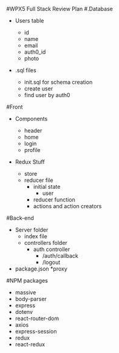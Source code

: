 #WPX5 Full Stack Review Plan
#.Database
* Users table
    * id
    * name
    * email
    * auth0_id
    * photo

* .sql files
    * init.sql for schema creation
    * create user
    * find user by auth0

#Front
* Components
    * header
    * home
    * login
    * profile

* Redux Stuff
    * store
    * reducer file
        * initial state
            * user
        * reducer function
        * actions and action creators


#Back-end
* Server folder
    * index file
    * controllers folder
        * auth controller
            * /auth/callback
            * /logout
* package.json
    *proxy


#NPM packages
* massive
* body-parser
* express
* dotenv
* react-router-dom
* axios
* express-session
* redux
* react-redux
